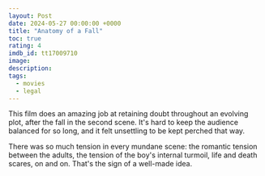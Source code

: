 ```yaml
---
layout: Post
date: 2024-05-27 00:00:00 +0000
title: "Anatomy of a Fall"
toc: true
rating: 4
imdb_id: tt17009710
image: 
description: 
tags: 
  - movies
  - legal
---
```


This film does an amazing job at retaining doubt throughout an evolving plot, after the fall in the second scene. It's hard to keep the audience balanced for so long, and it felt unsettling to be kept perched that way.

There was so much tension in every mundane scene: the romantic tension between the adults, the tension of the boy's internal turmoil, life and death scares, on and on. That's the sign of a well-made idea.
